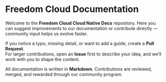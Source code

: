 # Freedom Cloud Documentation

Welcome to the **Freedom Cloud Cloud Native Docs** repository. Here you can suggest improvements to our documentation or contribute directly — community input helps us evolve faster.

If you notice a typo, missing detail, or want to add a guide, create a **Pull Request**.  
For larger contributions, open an **Issue** first to describe your idea, and we’ll work with you to shape the content.

All documentation is written in **Markdown**. Contributions are reviewed, merged, and rewarded through our community program.
